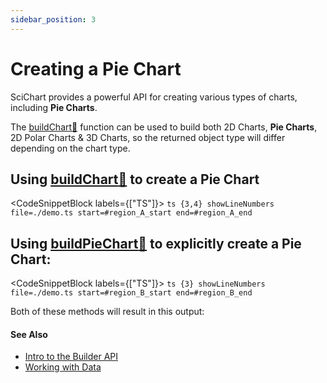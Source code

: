 ```yaml
---
sidebar_position: 3
---
```


# Creating a Pie Chart

SciChart provides a powerful API for creating various types of charts, including **Pie Charts**.

The [buildChart:blue_book:](https://www.scichart.com/documentation/js/current/typedoc/index.html#chartbuilder.buildchart) function can be used to build both 2D Charts, **Pie Charts**, 2D Polar Charts & 3D Charts, so the returned object type will differ depending on the chart type.

## Using [buildChart:blue_book:](https://www.scichart.com/documentation/js/current/typedoc/index.html#chartbuilder.buildchart) to create a Pie Chart

<CodeSnippetBlock labels={["TS"]}>
    ```ts {3,4} showLineNumbers file=./demo.ts start=#region_A_start end=#region_A_end
    ```
</CodeSnippetBlock> 

## Using [buildPieChart:blue_book:](https://www.scichart.com/documentation/js/v4/typedoc/index.html#buildpiechart) to explicitly create a Pie Chart:

<CodeSnippetBlock labels={["TS"]}>
    ```ts {3} showLineNumbers file=./demo.ts start=#region_B_start end=#region_B_end
    ```
</CodeSnippetBlock>

Both of these methods will result in this output:

<LiveDocSnippet name="./demo" />

#### See Also

* [Intro to the Builder API](/docs/2d-charts/builder-api/builder-api-overview)
* [Working with Data](/docs/2d-charts/builder-api/working-with-data)
